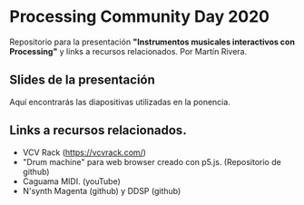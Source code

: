 # Processing Community Day 2020
Repositorio para la presentación **"Instrumentos musicales interactivos con Processing"** y links a recursos relacionados.
Por Martín Rivera.

## Slides de la presentación
Aquí encontrarás las diapositivas utilizadas en la ponencia.

## Links a recursos relacionados.
- VCV Rack (https://vcvrack.com/)
- "Drum machine" para web browser creado con p5.js. (Repositorio de github)
- Caguama MIDI. (youTube)
- N'synth Magenta (github) y DDSP (github)
